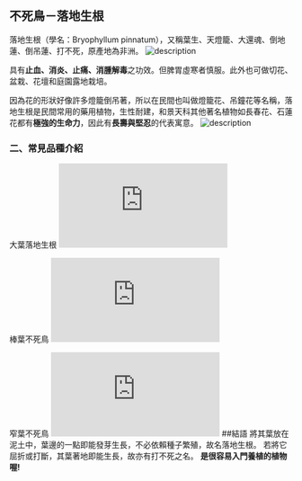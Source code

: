 ## **不死鳥－落地生根**
落地生根（學名：Bryophyllum pinnatum），又稱葉生、天燈籠、大還魂、倒地蓮、倒吊蓮、打不死，原產地為非洲。
![description](https://upload.wikimedia.org/wikipedia/commons/thumb/6/60/Kalanchoe_pinnata_%28Habitus%29.jpg/800px-Kalanchoe_pinnata_%28Habitus%29.jpg)

具有**止血、消炎、止痛、消腫解毒**之功效。但脾胃虛寒者慎服。此外也可做切花、盆栽、花壇和庭園露地栽培。

因為花的形狀好像許多燈籠倒吊著，所以在民間也叫做燈籠花、吊鐘花等名稱，落地生根是民間常用的藥用植物，生性耐建，和景天科其他著名植物如長春花、石蓮花都有**極強的生命力**，因此有**長壽與堅忍**的代表寓意。
![description](https://upload.wikimedia.org/wikipedia/commons/5/50/Kalanchoe_veg.jpg)


### **二、常見品種介紹**

大葉落地生根
![description](https://i2.read01.com/image.php?url=0CfTfG03)

棒葉不死鳥
![description](https://i1.read01.com/image.php?url=0CfTfG04)

窄葉不死鳥
![description](https://i1.read01.com/image.php?url=0CfTfG06)
##結語
將其葉放在泥土中，葉邊的一點即能發芽生長，不必依賴種子繁殖，故名落地生根。
若將它屈折或打斷，其葉著地即能生長，故亦有打不死之名。
**是很容易入門養植的植物喔!**

